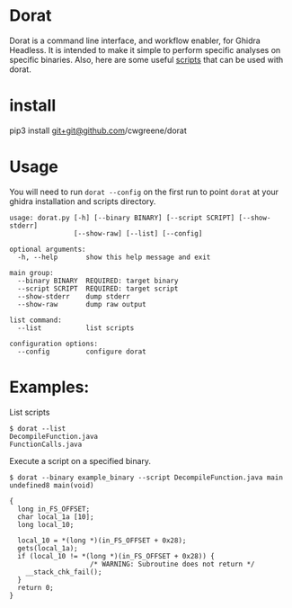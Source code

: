 # Dorat

Dorat is a command line interface, and workflow enabler, for Ghidra Headless. It is intended to
make it simple to perform specific analyses on specific binaries. Also, here are some useful
[scripts](https://github.com/cwgreene/ghidrascripts) that can be used with dorat.

# install
pip3 install git+git@github.com/cwgreene/dorat

# Usage

You will need to run `dorat --config` on the first run to point `dorat` at your ghidra
installation and scripts directory.

```
usage: dorat.py [-h] [--binary BINARY] [--script SCRIPT] [--show-stderr]
                [--show-raw] [--list] [--config]

optional arguments:
  -h, --help       show this help message and exit

main group:
  --binary BINARY  REQUIRED: target binary
  --script SCRIPT  REQUIRED: target script
  --show-stderr    dump stderr
  --show-raw       dump raw output

list command:
  --list           list scripts

configuration options:
  --config         configure dorat
```

# Examples:
List scripts
```
$ dorat --list
DecompileFunction.java
FunctionCalls.java
```
Execute a script on a specified binary.
```
$ dorat --binary example_binary --script DecompileFunction.java main
undefined8 main(void)

{
  long in_FS_OFFSET;
  char local_1a [10];
  long local_10;
  
  local_10 = *(long *)(in_FS_OFFSET + 0x28);
  gets(local_1a);
  if (local_10 != *(long *)(in_FS_OFFSET + 0x28)) {
                    /* WARNING: Subroutine does not return */
    __stack_chk_fail();
  }
  return 0;
}
```
